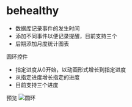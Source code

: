 # behealthy

+ 数据库记录事件的发生时间
+ 添加不同事件以便记录提醒，目前支持三个
+ 后期添加月度统计图表

圆环控件

+ 指定进度从0开始，以动画形式增长到指定进度
+ 从指定进度增长指定的进度
+ 目前支持三个进度

预览
![圆环](https://upload-images.jianshu.io/upload_images/14111000-c0a01b33f0124810.gif?imageMogr2/auto-orient/strip|imageView2/2/w/432/format/webp)